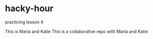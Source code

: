 # hacky-hour
practicing lesson 4

This is Maria and Katie
This is a collaborative repo with Maria and Katie
